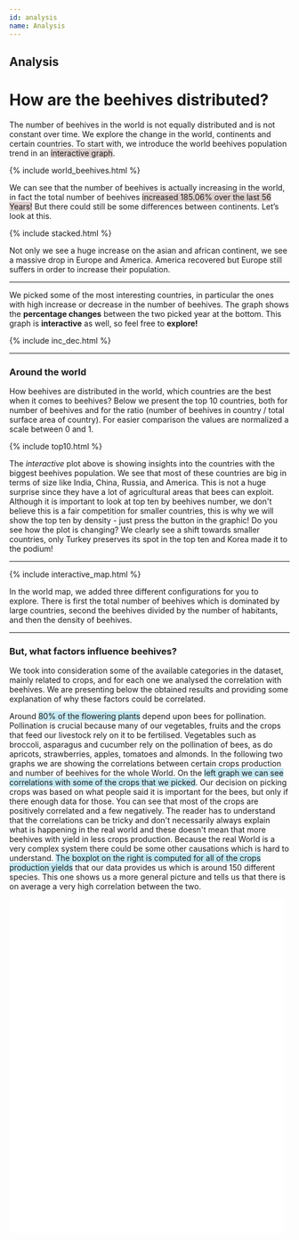 ```yaml
---
id: analysis
name: Analysis
---
```


## Analysis

# How are the beehives distributed?
The number of beehives in the world is not equally distributed and is not constant over time. We explore the change in the world, continents and certain countries. To start with, we introduce the world beehives population trend in an <span style="background-color: #ded1cf">interactive graph</span>.


{% include world_beehives.html %}

We can see that the number of beehives is actually increasing in the world, in fact the total number of beehives <span style="background-color: #ded1cf">increased 185.06% over the last 56 Years!</span>
But there could still be some differences between continents. Let’s look at this. 

{% include stacked.html %}

Not only we see a huge increase on the asian and african continent, we see a massive drop in Europe and America. America recovered but Europe still suffers in order to increase their population.

------

We picked some of the most interesting countries, in particular the ones with high increase or decrease in the number of beehives. The graph shows the __percentage changes__ between the two picked year at the bottom. This graph is __interactive__ as well, so feel free to __explore!__

{% include inc_dec.html %}

------

### **Around the world**
How beehives are distributed in the world, which countries are the best when it comes to beehives? 
Below we present the top 10 countries, both for number of beehives and for the ratio (number of beehives in country / total surface area of country). For easier comparison the values are normalized a scale between 0 and 1. 

{% include top10.html %}



The _interactive_ plot above is showing insights into the countries with the biggest beehives population. We see that most of these countries are big in terms of size like India, China, Russia, and America. This is not a huge surprise since they have a lot of agricultural areas that bees can exploit.  Although it is important to look at top ten by beehives number, we don't believe this is a fair competition for smaller countries, this is why we will show the top ten by density - just press the button in the graphic! Do you see how the plot is changing? 
We clearly see a shift towards smaller countries, only Turkey preserves its spot in the top ten and Korea made it to the podium! 

------

{% include interactive_map.html %}

In the world map, we added three different configurations for you to explore. There is first the total number of beehives which is dominated by large countries, second the beehives divided by the number of habitants, and then the density of beehives.

------

### **But, what factors influence beehives?**
We took into consideration some of the available categories in the dataset, mainly related to crops, and for each one we analysed the correlation with beehives. 
We are presenting below the obtained results and providing some explanation of why these factors could be correlated.

Around <span style="background-color: #c4e9f3">80% of the flowering plants</span> depend upon bees for pollination. Pollination is crucial because many of our vegetables, fruits and the crops that feed our livestock rely on it to be fertilised. Vegetables such as broccoli, asparagus and cucumber rely on the pollination of bees, as do apricots, strawberries, apples, tomatoes and almonds. In the following two graphs we are showing the correlations between certain crops production and number of beehives for the whole World. On the <span style="background-color: #c4e9f3">left graph we can see correlations with some of the crops that we picked</span>. Our decision on picking crops was based on what people said it is important for the bees, but only if there enough data for those. You can see that most of the crops are positively correlated and a few negatively. The reader has to understand that the correlations can be tricky and don't necessarily always explain what is happening in the real world and these doesn't mean that more beehives with yield in less crops production. Because the real World is a very complex system there could be some other causations which is hard to understand. <span style="background-color: #c4e9f3">The boxplot on the right is computed for all of the crops production yields</span> that our data provides us which is around 150 different species. This one shows us a more general picture and tells us that there is on average a very high correlation between the two.

<iframe src="{{ site.baseurl }}/../../plots/selected_Correlation.html" frameborder="0" allowfullscreen="false" style='width:70%; height:600px;display:inline' scrolling="no"></iframe><iframe src="{{ site.baseurl }}/../../plots/boxplot.html" frameborder="0" allowfullscreen="false" style='width:28%; height:600px; display:inline' scrolling="no"></iframe>
